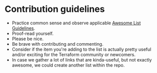 # Contribution guidelines

* Practice common sense and observe applicable [Awesome List Guidelines](https://web.archive.org/web/20200413194256/https://github.com/sindresorhus/awesome/blob/master/contributing.md).
* Proof-read yourself.
* Please be nice.
* Be brave with contributing and commenting.
* Consider if the item you're adding to the list is actually pretty useful and/or exciting for the Terraform community or newcomers.
* In case we gather a lot of links that are kinda-useful, but not exactly awesome, we could create another list within the repo.